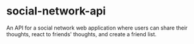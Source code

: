 # social-network-api
An API for a social network web application where users can share their thoughts, react to friends' thoughts, and create a friend list. 
